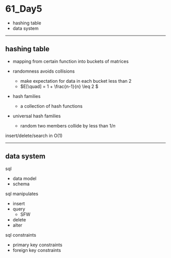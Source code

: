 # 61_Day5

- hashing table
- data system

---

## hashing table

- mapping from certain function into buckets of matrices

- randomness avoids collisions
  - make expectation for data in each bucket less than 2
  - $E[\quad] = 1 + \frac{n-1}{n} \leq 2 $
- hash families
  - a collection of hash functions
- universal hash families
  - random two members collide by less than $1/n$

insert/delete/search in O(1)

---

## data system

sql

- data model
- schema

sql manipulates

- insert
- query
  - SFW
- delete
- alter

sql constraints

- primary key constraints
- foreign key constraints